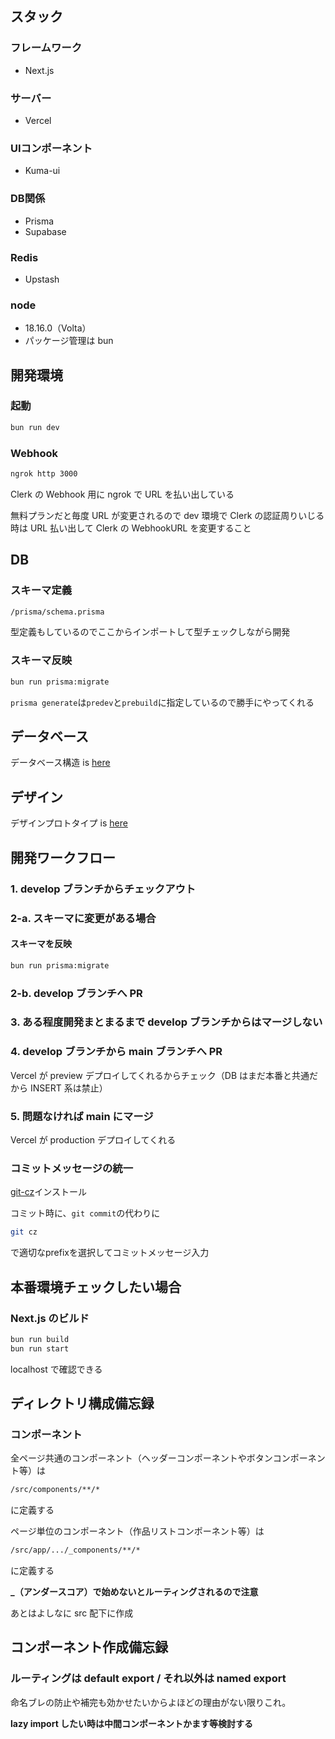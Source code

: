 ## スタック

### フレームワーク

- Next.js

### サーバー

- Vercel

### UIコンポーネント
- Kuma-ui

### DB関係

- Prisma
- Supabase

### Redis
- Upstash

### node

- 18.16.0（Volta）
- パッケージ管理は bun

## 開発環境

### 起動

```bash
bun run dev
```

### Webhook

```bash
ngrok http 3000
```

Clerk の Webhook 用に ngrok で URL を払い出している

無料プランだと毎度 URL が変更されるので dev 環境で Clerk の認証周りいじる時は URL 払い出して Clerk の WebhookURL を変更すること

## DB

### スキーマ定義

```bash
/prisma/schema.prisma
```

型定義もしているのでここからインポートして型チェックしながら開発

### スキーマ反映

```bash
bun run prisma:migrate
```

`prisma generate`は`predev`と`prebuild`に指定しているので勝手にやってくれる

## データベース

データベース構造 is [here](https://lucid.app/lucidchart/5f989d94-1574-4d90-b2ba-2478c63ab288/edit?view_items=BtRpwuz9_HyT&invitationId=inv_d592b776-77b6-476a-8f62-69e03b73be40)


## デザイン

デザインプロトタイプ is [here](https://www.figma.com/file/1URfhnM4j8R6Pyq74SHoTc/%E7%84%A1%E9%A1%8C?type=design&node-id=0%3A1&mode=design&t=kwItEyr2IbDZMy33-1)

## 開発ワークフロー

### 1. develop ブランチからチェックアウト

### 2-a. スキーマに変更がある場合

#### スキーマを反映

```bash
bun run prisma:migrate
```

### 2-b. develop ブランチへ PR

### 3. ある程度開発まとまるまで develop ブランチからはマージしない

### 4. develop ブランチから main ブランチへ PR

Vercel が preview デプロイしてくれるからチェック（DB はまだ本番と共通だから INSERT 系は禁止）

### 5. 問題なければ main にマージ

Vercel が production デプロイしてくれる

### コミットメッセージの統一

[git-cz](https://github.com/streamich/git-cz)インストール

コミット時に、`git commit`の代わりに

```bash
git cz
```

で適切なprefixを選択してコミットメッセージ入力

## 本番環境チェックしたい場合

### Next.js のビルド

```bash
bun run build
bun run start
```

localhost で確認できる

## ディレクトリ構成備忘録

### コンポーネント

全ページ共通のコンポーネント（ヘッダーコンポーネントやボタンコンポーネント等）は

```bash
/src/components/**/*
```

に定義する

ページ単位のコンポーネント（作品リストコンポーネント等）は

```bash
/src/app/.../_components/**/*
```

に定義する

**\_（アンダースコア）で始めないとルーティングされるので注意**

あとはよしなに src 配下に作成

## コンポーネント作成備忘録

### ルーティングは default export / それ以外は named export

命名ブレの防止や補完も効かせたいからよほどの理由がない限りこれ。

**lazy import したい時は中間コンポーネントかます等検討する**
